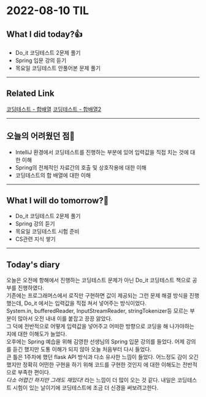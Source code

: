 # 2022-08-10 TIL
## What I did today?👍
* Do_it 코딩테스트 2문제 풀기
* Spring 입문 강의 듣기
* 목요일 코딩테스트 안풀어본 문제 풀기
___
## Related Link
[코딩테스트 - 합배열](https://github.com/BeomSeogKim/Coding-Test/blob/main/Do_it/Problem%20004.md)
[코딩테스트 - 합배열2](https://github.com/BeomSeogKim/Coding-Test/blob/main/Do_it/Problem%20005.md) 
___
## 오늘의 어려웠던 점🤯
* IntelliJ 환경에서 코딩테스트를 진행하는 부분에 있어 입력값을 직접 치는 것에 대한 이해
* Spring의 전체적인 자료간의 호출 및 상호작용에 대한 이해 
* 코딩테스트의 합 배열에 대한 이해
___
## What I will do tomorrow?🙏
* Do_it 코딩테스트 2문제 풀기
* Spring 강의 듣기
* 목요일 코딩테스트 시험 준비
* CS관련 지식 쌓기
___
## Today's diary
오늘은 오전에 항해에서 진행하는 코딩테스트 문제가 아닌 Do_it 코딩테스트 책으로 공부를 진행하였다.   
기존에는 프로그래머스에서 로직만 구현하면 값이 제공되는 그런 문제 해결 방식을 진행했는데, Do_it 에서는 입력값을 직접 쳐서 넣어주는 방식이었다.  
System.in, bufferedReader, InputStreamReader, stringTokenizer등 모르는 부분이 많아서 오전 내내 이를 붙잡고 끙끙 앓았다.  
그 덕에 전반적으로 어떻게 입력값을 넣어주고 어떠한 방향으로 코딩을 해 나가야하는 지에 대한 이해도가 늘었다.  
오후에는 Spring 예습을 위해 김영한 선생님의 Spring 입문 강의를 들었다. 어제 강의를 듣긴 했지만 도통 이해가 되지 않아 오늘 처음부터 다시 들었다.  
큰 틀은 1주차에 했던 flask API 방식과 다소 유사한 느낌이 들었다. 어느정도 감이 오긴 했지만 정확히 어떤한 구현을 하기 위해 코드를 구현한 것인지 에 대한 이해도는 전반적으로 부족한 편이다.  
*다소 어렵긴 하지만 그래도 재밌다!* 라는 느낌이 더 많이 오는 것 같다. 내일은 코딩테스트 시험이 있는 날이기에 코딩테스트에 조금 더 신경을 써보려고한다.
